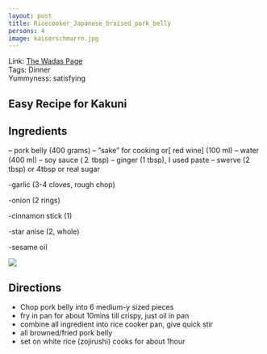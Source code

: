 ```yaml
---
layout: post
title: Ricecooker_Japanese_braised_pork_belly
persons: 4
image: kaiserschmarrn.jpg
---
```


Link:
<a href="http://the-wadas.com/super-easy-rice-cooker-recipe-kakuni/"> The Wadas Page </a>  
Tags: Dinner  
Yummyness: satisfying  


## Easy Recipe for Kakuni

## Ingredients

– pork belly (400 grams)
– “sake” for cooking or[ red wine] (100 ml)
– water (400 ml)
– soy sauce (２ tbsp)
– ginger (1 tbsp), I used paste
– swerve (2 tbsp) or 4tbsp or real sugar

-garlic (3-4 cloves, rough chop)

-onion (2 rings)

-cinnamon stick (1)

-star anise (2, whole)

 -sesame oil

![](https://i2.wp.com/the-wadas.com/pw/wp-content/uploads/2015/11/kakuni_done.jpg?w=300)

## Directions

- Chop pork belly into 6 medium-y sized pieces
- fry in pan for about 10mins till crispy, just oil in pan
- combine all ingredient into rice cooker pan, give quick stir
- all browned/fried pork belly
- set on white rice (zojirushi) cooks for about 1hour
